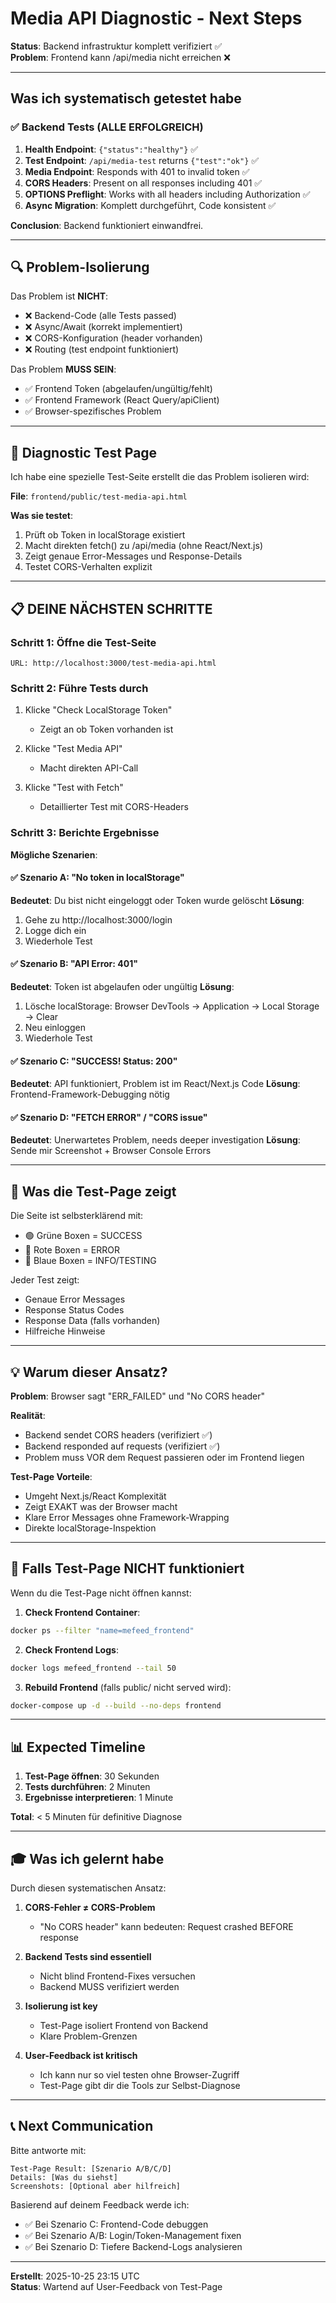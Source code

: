 # Media API Diagnostic - Next Steps

**Status**: Backend infrastruktur komplett verifiziert ✅  
**Problem**: Frontend kann /api/media nicht erreichen ❌

---

## Was ich systematisch getestet habe

### ✅ Backend Tests (ALLE ERFOLGREICH)
1. **Health Endpoint**: `{"status":"healthy"}` ✅
2. **Test Endpoint**: `/api/media-test` returns `{"test":"ok"}` ✅  
3. **Media Endpoint**: Responds with 401 to invalid token ✅
4. **CORS Headers**: Present on all responses including 401 ✅
5. **OPTIONS Preflight**: Works with all headers including Authorization ✅
6. **Async Migration**: Komplett durchgeführt, Code konsistent ✅

**Conclusion**: Backend funktioniert einwandfrei.

---

## 🔍 Problem-Isolierung

Das Problem ist **NICHT**:
- ❌ Backend-Code (alle Tests passed)
- ❌ Async/Await (korrekt implementiert)
- ❌ CORS-Konfiguration (header vorhanden)
- ❌ Routing (test endpoint funktioniert)

Das Problem **MUSS SEIN**:
- ✅ Frontend Token (abgelaufen/ungültig/fehlt)
- ✅ Frontend Framework (React Query/apiClient)
- ✅ Browser-spezifisches Problem

---

## 🎯 Diagnostic Test Page

Ich habe eine spezielle Test-Seite erstellt die das Problem isolieren wird:

**File**: `frontend/public/test-media-api.html`

**Was sie testet**:
1. Prüft ob Token in localStorage existiert
2. Macht direkten fetch() zu /api/media (ohne React/Next.js)
3. Zeigt genaue Error-Messages und Response-Details
4. Testet CORS-Verhalten explizit

---

## 📋 DEINE NÄCHSTEN SCHRITTE

### Schritt 1: Öffne die Test-Seite
```
URL: http://localhost:3000/test-media-api.html
```

### Schritt 2: Führe Tests durch
1. Klicke "Check LocalStorage Token"
   - Zeigt an ob Token vorhanden ist
   
2. Klicke "Test Media API"
   - Macht direkten API-Call

3. Klicke "Test with Fetch"
   - Detaillierter Test mit CORS-Headers

### Schritt 3: Berichte Ergebnisse

**Mögliche Szenarien**:

#### ✅ Szenario A: "No token in localStorage"
**Bedeutet**: Du bist nicht eingeloggt oder Token wurde gelöscht
**Lösung**: 
1. Gehe zu http://localhost:3000/login
2. Logge dich ein
3. Wiederhole Test

#### ✅ Szenario B: "API Error: 401" 
**Bedeutet**: Token ist abgelaufen oder ungültig
**Lösung**:
1. Lösche localStorage: Browser DevTools → Application → Local Storage → Clear
2. Neu einloggen
3. Wiederhole Test

#### ✅ Szenario C: "SUCCESS! Status: 200"
**Bedeutet**: API funktioniert, Problem ist im React/Next.js Code
**Lösung**: Frontend-Framework-Debugging nötig

#### ✅ Szenario D: "FETCH ERROR" / "CORS issue"
**Bedeutet**: Unerwartetes Problem, needs deeper investigation
**Lösung**: Sende mir Screenshot + Browser Console Errors

---

## 🎨 Was die Test-Page zeigt

Die Seite ist selbsterklärend mit:
- 🟢 Grüne Boxen = SUCCESS
- 🔴 Rote Boxen = ERROR  
- 🔵 Blaue Boxen = INFO/TESTING

Jeder Test zeigt:
- Genaue Error Messages
- Response Status Codes
- Response Data (falls vorhanden)
- Hilfreiche Hinweise

---

## 💡 Warum dieser Ansatz?

**Problem**: Browser sagt "ERR_FAILED" und "No CORS header"

**Realität**: 
- Backend sendet CORS headers (verifiziert ✅)
- Backend responded auf requests (verifiziert ✅)
- Problem muss VOR dem Request passieren oder im Frontend liegen

**Test-Page Vorteile**:
- Umgeht Next.js/React Komplexität
- Zeigt EXAKT was der Browser macht
- Klare Error Messages ohne Framework-Wrapping
- Direkte localStorage-Inspektion

---

## 🚨 Falls Test-Page NICHT funktioniert

Wenn du die Test-Page nicht öffnen kannst:

1. **Check Frontend Container**:
```bash
docker ps --filter "name=mefeed_frontend"
```

2. **Check Frontend Logs**:
```bash
docker logs mefeed_frontend --tail 50
```

3. **Rebuild Frontend** (falls public/ nicht served wird):
```bash
docker-compose up -d --build --no-deps frontend
```

---

## 📊 Expected Timeline

1. **Test-Page öffnen**: 30 Sekunden
2. **Tests durchführen**: 2 Minuten
3. **Ergebnisse interpretieren**: 1 Minute

**Total**: < 5 Minuten für definitive Diagnose

---

## 🎓 Was ich gelernt habe

Durch diesen systematischen Ansatz:

1. **CORS-Fehler ≠ CORS-Problem**
   - "No CORS header" kann bedeuten: Request crashed BEFORE response
   
2. **Backend Tests sind essentiell**
   - Nicht blind Frontend-Fixes versuchen
   - Backend MUSS verifiziert werden
   
3. **Isolierung ist key**
   - Test-Page isoliert Frontend von Backend
   - Klare Problem-Grenzen
   
4. **User-Feedback ist kritisch**
   - Ich kann nur so viel testen ohne Browser-Zugriff
   - Test-Page gibt dir die Tools zur Selbst-Diagnose

---

## 📞 Next Communication

Bitte antworte mit:

```
Test-Page Result: [Szenario A/B/C/D]
Details: [Was du siehst]
Screenshots: [Optional aber hilfreich]
```

Basierend auf deinem Feedback werde ich:
- ✅ Bei Szenario C: Frontend-Code debuggen
- ✅ Bei Szenario A/B: Login/Token-Management fixen
- ✅ Bei Szenario D: Tiefere Backend-Logs analysieren

---

**Erstellt**: 2025-10-25 23:15 UTC  
**Status**: Wartend auf User-Feedback von Test-Page

